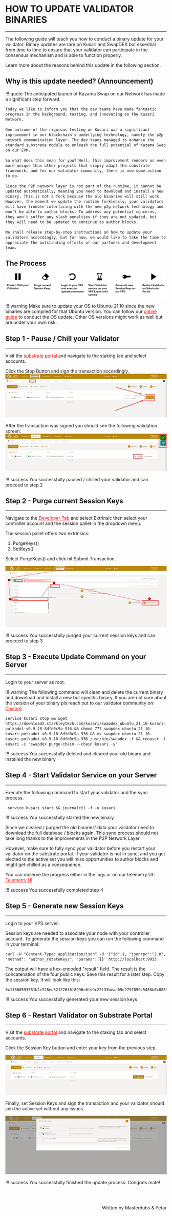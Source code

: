 # <b>HOW TO UPDATE VALIDATOR BINARIES</b>
---

The following guide will teach you how to conduct a binary update for your validator.
Binary updates are rare on Kusari and SwapDEX but essential from time to time to ensure that your validator can participate in the consensus mechanism and is able to function properly.
 
Learn more about the reasons behind this update in the following section.

## Why is this update needed? (Announcement)

!!! quote
    The anticipated launch of Kazama Swap on our Network has made a significant step forward. 

    Today we like to inform you that the dev teams have made fantastic progress in the background, testing, and innovating on the Kusari Network.

    One outcome of the rigorous testing on Kusari was a significant improvement in our blockchain's underlying technology, namely the p2p network communication layer. The dev teams managed to enhance the standard substrate module to unleash the full potential of Kazama Swap on our EVM.

    So what does this mean for you? Well, this improvement renders us even more unique than other projects that simply adapt the substrate framework, and for our validator community, there is now some action to do. 

    Since the P2P network layer is not part of the runtime, it cannot be updated automatically, meaning you need to download and install a new binary. This is not a fork because the old binaries will still work. However, the moment we update the runtime forklessly, your validators will have trouble interfacing with the new p2p network technology and won't be able to author blocks. To address any potential concerns, they won't suffer any slash penalties if they are not updated, but they will need to be updated to continue to author blocks.

    We shall release step-by-step instructions on how to update your validators accordingly, but for now, we would like to take the time to appreciate the outstanding efforts of our partners and development team.

## The Process

![img](assets/update_process.png#center)

!!! warning
    Make sure to update your OS to Ubuntu 21.10 since the new binaries are compiled for that Ubuntu version. You can follow our <a href="https://youtu.be/n_KXf_fEOgE" target="_blank" style="color:red">online guide</a> to conduct the OS update. Other OS versions might work as well but are under your own risk. 

## Step 1 - Pause / Chill your Validator
---
Visit the <a href="https://polkadot.js.org/apps/?rpc=wss%3A%2F%2Fws.kusari.network#/staking/actions" target="_blank" style="color:red">substrate portal</a> and navigate to the staking tab and select accounts. 

Click the Stop Button and sign the transaction accordingly.
![img](assets/update_step_1_1.png#center)

After the transaction was signed you should see the following validation screen.
![img](assets/update_step_1_2.png#center)

!!! success
    You successfully paused / chilled your validator and can proceed to step 2

## Step 2 - Purge current Session Keys
---
Navigate to the <a href="https://polkadot.js.org/apps/?rpc=wss%3A%2F%2Fws.kusari.network#/extrinsics" target="_blank" style="color:red">Developer Tab</a> and select Extrinsic then select your controller account and the session pallet in the dropdown menu.

The session pallet offers two extrinsics: 
1) PurgeKeys()
2) SetKeys()

Select PurgeKeys() and click hit Submit Transaction.

![img](assets/update_step_2_1.png#center)

!!! success
    You successfully purged your current session keys and can proceed to step 3

## Step 3 - Execute Update Command on your Server
---
Login to your server as root.

!!! warning
    The following command will clean and delete the current binary and download and install a new but specific binary. If you are not sure about the version of your binary pls reach out to our validator community on <a href="https://discord.gg/swapdex" target="_blank" style="color:red">Discord</a>.

 
```
service kusari stop && wget https://download2.starkleytech.com/kusari/swapdex_ubuntu_21_10-kusari-polkadot-v0.9.18-8dfd0c9a-936 && chmod 777 swapdex_ubuntu_21_10-kusari-polkadot-v0.9.18-8dfd0c9a-936 && mv swapdex_ubuntu_21_10-kusari-polkadot-v0.9.18-8dfd0c9a-936 /usr/bin/swapdex -f && runuser -l  kusari -c 'swapdex purge-chain --chain kusari -y'   
```

!!! success
    You successfully deleted and cleared your old binary and installed the new binary

## Step 4 - Start Validator Service on your Server
---
Execute the following command to start your validator and the sync process.

```
 service kusari start && journalctl -f -u kusari 
```

!!! success
    You successfully started the new binary

Since we cleared / purged the old binaries' data your validator need to download the full database / blocks again. This sync process should not take long thanks to the improvements in the P2P Network Layer. 

However, make sure to fully sync your validator before you restart your validator on the substrate portal. If your validator is not in sync, and you get elected to the active set you will miss opportunities to author blocks and might get chilled as a consequence. 

You can observe the progress either in the logs or on our telemetry UI : <a href="https://telemetry.polkadot.io/#list/0x4959f8d87d40d9ef516459ff177111bb03d875e5a7ed69282f6b689a707b69f5" target="_blank" style="color:red"> Telemetry UI </a>

!!! success
    You successfully completed step 4

## Step 5 - Generate new Session Keys
---

Login to your VPS server.

Session keys are needed to associate your node with your controller account. To generate the session keys you can run the following command in your terminal: 

```
curl -H "Content-Type: application/json" -d '{"id":1, "jsonrpc":"2.0", "method": "author_rotateKeys", "params":[]}' http://localhost:9933
```

The output will have a hex-encoded "result" field. The result is the concatenation of the four public keys. Save this result for a later step.
Copy the session key. It will look like this:

```
0x13660593581b2e728ee32122636f8996c6fd9c22f33beaa05e2797899c5458b0c888149bf3c0b5ca7fb7296e69fefd85e4e3d5b76848db890207575e49031f37d846e78babf8051c123b498ffe6f12e712f97f6b2f3b54345ffe51145a16bb22187d415c2101b9883668ce93c46f7ba556b394c59781854737b6c941747c0964
``` 

!!! success
    You successfully generated your new session keys

## Step 6 - Restart Validator on Substrate Portal
---

Visit the <a href="https://polkadot.js.org/apps/?rpc=wss%3A%2F%2Fws.kusari.network#/staking/actions" target="_blank" style="color:red">substrate portal</a> and navigate to the staking tab and select accounts. 

Click the Session Key button and enter your key from the previous step. 

![img](assets/update_step_6_1.png#center)

Finally, set Session Keys and sign the transaction and your validator should join the active set without any issues. 

![img](assets/update_step_6_2.png#center)

!!! success
    You successfully finished the update process. Congrats mate!

<br></br>

<p align=right> Written by Masterdubs & Petar </p>